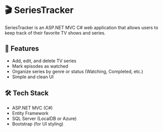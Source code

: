 # 🎬 SeriesTracker

SeriesTracker is an ASP.NET MVC C# web application that allows users to keep track of their favorite TV shows and series.

## 📌 Features

- Add, edit, and delete TV series
- Mark episodes as watched
- Organize series by genre or status (Watching, Completed, etc.)
- Simple and clean UI

## 🛠 Tech Stack

- ASP.NET MVC (C#)
- Entity Framework
- SQL Server (LocalDB or Azure)
- Bootstrap (for UI styling)
